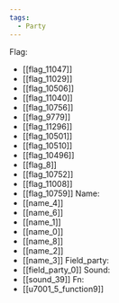 ```yaml
---
tags:
  - Party
---
```

Flag:
- [[flag_11047]]
- [[flag_11029]]
- [[flag_10506]]
- [[flag_11040]]
- [[flag_10756]]
- [[flag_9779]]
- [[flag_11296]]
- [[flag_10501]]
- [[flag_10510]]
- [[flag_10496]]
- [[flag_8]]
- [[flag_10752]]
- [[flag_11008]]
- [[flag_10759]]
Name:
- [[name_4]]
- [[name_6]]
- [[name_1]]
- [[name_0]]
- [[name_8]]
- [[name_2]]
- [[name_3]]
Field_party:
- [[field_party_0]]
Sound:
- [[sound_39]]
Fn:
- [[u7001_5_function9]]
